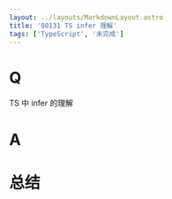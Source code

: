 ```yaml
---
layout: ../layouts/MarkdownLayout.astro
title: '00131 TS infer 理解'
tags: ['TypeScript', '未完成']
---
```


# Q

TS 中 infer 的理解

# A



# 总结



<script>
  function func() {

  }
  
</script>